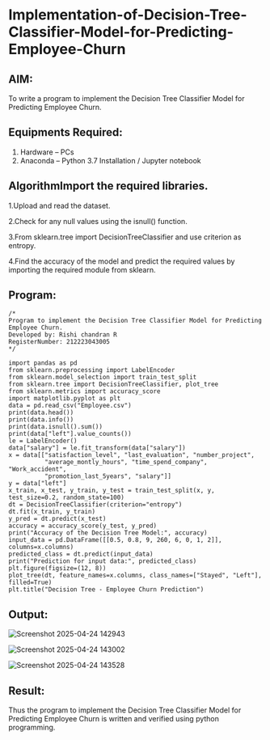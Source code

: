 # Implementation-of-Decision-Tree-Classifier-Model-for-Predicting-Employee-Churn

## AIM:
To write a program to implement the Decision Tree Classifier Model for Predicting Employee Churn.

## Equipments Required:
1. Hardware – PCs
2. Anaconda – Python 3.7 Installation / Jupyter notebook

## AlgorithmImport the required libraries.

1.Upload and read the dataset.

2.Check for any null values using the isnull() function.

3.From sklearn.tree import DecisionTreeClassifier and use criterion as entropy.

4.Find the accuracy of the model and predict the required values by importing the required module from sklearn.

## Program:
```
/*
Program to implement the Decision Tree Classifier Model for Predicting Employee Churn.
Developed by: Rishi chandran R
RegisterNumber: 212223043005
*/
```
```
import pandas as pd
from sklearn.preprocessing import LabelEncoder
from sklearn.model_selection import train_test_split
from sklearn.tree import DecisionTreeClassifier, plot_tree
from sklearn.metrics import accuracy_score
import matplotlib.pyplot as plt
data = pd.read_csv("Employee.csv")
print(data.head())
print(data.info())
print(data.isnull().sum())
print(data["left"].value_counts())
le = LabelEncoder()
data["salary"] = le.fit_transform(data["salary"])
x = data[["satisfaction_level", "last_evaluation", "number_project", 
          "average_montly_hours", "time_spend_company", "Work_accident", 
          "promotion_last_5years", "salary"]]
y = data["left"]
x_train, x_test, y_train, y_test = train_test_split(x, y, test_size=0.2, random_state=100)
dt = DecisionTreeClassifier(criterion="entropy")
dt.fit(x_train, y_train)
y_pred = dt.predict(x_test)
accuracy = accuracy_score(y_test, y_pred)
print("Accuracy of the Decision Tree Model:", accuracy)
input_data = pd.DataFrame([[0.5, 0.8, 9, 260, 6, 0, 1, 2]], columns=x.columns)
predicted_class = dt.predict(input_data)
print("Prediction for input data:", predicted_class)
plt.figure(figsize=(12, 8))
plot_tree(dt, feature_names=x.columns, class_names=["Stayed", "Left"], filled=True)
plt.title("Decision Tree - Employee Churn Prediction")
```

## Output:
![Screenshot 2025-04-24 142943](https://github.com/user-attachments/assets/9dbf69e5-7e9e-4388-9d2c-d8a41867ef29)

![Screenshot 2025-04-24 143002](https://github.com/user-attachments/assets/ba64792a-444c-4f78-ae32-6f87431a4586)

![Screenshot 2025-04-24 143528](https://github.com/user-attachments/assets/27b43581-5563-4cff-8221-7c9c74b8fb34)


## Result:
Thus the program to implement the  Decision Tree Classifier Model for Predicting Employee Churn is written and verified using python programming.
